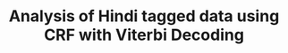 ---
title: "Analysis of Hindi tagged data using CRF with Viterbi Decoding"
project-slug: hindi-data-crf-viterbi-analysis
layout: project
tags: ["Python", "NLP", "CRF", "NLTK", "NER"]
description: "A research project to analyze the results of using CRF with Viterbi decoding on Hindi tagged data."
sourcecode: "https://github.com/pegasus-lynx/Junk/tree/master/NLP"
---